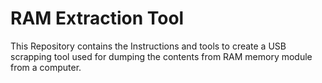 # RAM Extraction Tool
This Repository contains the Instructions and tools to create a USB scrapping tool used for dumping the contents from RAM memory module from a computer.

